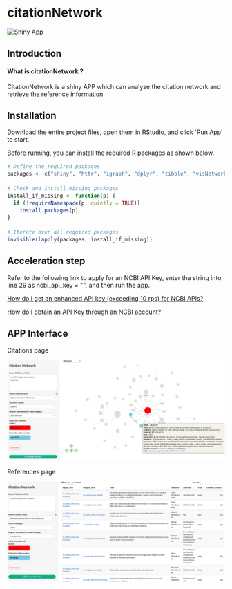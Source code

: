 # citationNetwork
![Shiny App](https://img.shields.io/badge/Shiny-App-blue)

## Introduction
#### What is citationNetwork ?
CitationNetwork is a shiny APP which can analyze the citation network and retrieve the reference information.



## Installation
Download the entire project files, open them in RStudio, and click 'Run App' to start.

Before running, you can install the required R packages as shown below.

```r
# Define the required packages
packages <- c("shiny", "httr", "igraph", "dplyr", "tibble", "visNetwork", "shinycssloaders", "xml2", "colourpicker", "shinyhelper", "shinythemes", "shinyWidgets", "htmlwidgets", "jsonlite", "DT")

# Check and install missing packages
install_if_missing <- function(p) { 
  if (!requireNamespace(p, quietly = TRUE)) 
    install.packages(p) 
}

# Iterate over all required packages
invisible(lapply(packages, install_if_missing))
```

## Acceleration step
Refer to the following link to apply for an NCBI API Key, enter the string into line 29 as ncbi_api_key = "", and then run the app.

[How do I get an enhanced API key (exceeding 10 rps) for NCBI APIs?
](https://support.nlm.nih.gov/kbArticle/?pn=KA-05318)

[How do I obtain an API Key through an NCBI account?
](https://support.nlm.nih.gov/kbArticle/?pn=KA-05317)


## APP Interface
Citations page

![Alt1](/image/img1.jpg)

References page

![Alt2](/image/img2.jpg)
